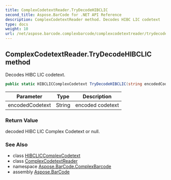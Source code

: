 ```yaml
---
title: ComplexCodetextReader.TryDecodeHIBCLIC
second_title: Aspose.BarCode for .NET API Reference
description: ComplexCodetextReader method. Decodes HIBC LIC codetext
type: docs
weight: 10
url: /net/aspose.barcode.complexbarcode/complexcodetextreader/trydecodehibclic/
---
```

## ComplexCodetextReader.TryDecodeHIBCLIC method

Decodes HIBC LIC codetext.

```csharp
public static HIBCLICComplexCodetext TryDecodeHIBCLIC(string encodedCodetext)
```

| Parameter | Type | Description |
| --- | --- | --- |
| encodedCodetext | String | encoded codetext |

### Return Value

decoded HIBC LIC Complex Codetext or null.

### See Also

* class [HIBCLICComplexCodetext](../../hibcliccomplexcodetext/)
* class [ComplexCodetextReader](../)
* namespace [Aspose.BarCode.ComplexBarcode](../../complexcodetextreader/)
* assembly [Aspose.BarCode](../../../)


